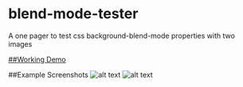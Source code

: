 # blend-mode-tester
A one pager to test css background-blend-mode properties with two images

[##Working Demo](https://dl.dropboxusercontent.com/s/i5pf9xrmu4knw5e/index.html?dl=0)

##Example Screenshots
![alt text](https://dl.dropboxusercontent.com/s/su96u48416renlv/beethoven.png?dl=0 "example 1")
![alt text](https://dl.dropboxusercontent.com/s/zkp7hlegk2za5lt/cage1.png?dl=0 "example 2")


